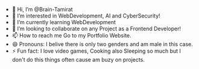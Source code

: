 - 👋 Hi, I’m @Brain-Tamirat
- 👀 I’m interested in WebDevelopment, AI and CyberSecurity!
- 🌱 I’m currently learning WebDevelopment
- 💞️ I’m looking to collaborate on any Project as a Frontend Developer!
- 📫 How to reach me Go to my Portfolio Website.
- 😄 Pronouns: I belive there is only two genders and am male in this case.
- ⚡ Fun fact: I love video games, Cooking also Sleeping so much but I don't do this things often cause am buzy on projects.

<!---
Brain-Tamirat/Brain-Tamirat is a ✨ special ✨ repository because its `README.md` (this file) appears on your GitHub profile.
You can click the Preview link to take a look at your changes.
--->
